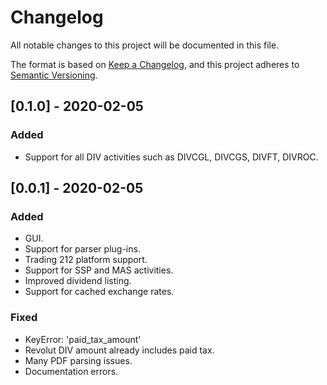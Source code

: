 # Changelog

All notable changes to this project will be documented in this file.

The format is based on [Keep a Changelog](https://keepachangelog.com/en/1.0.0/),
and this project adheres to [Semantic Versioning](https://semver.org/spec/v2.0.0.html).


## [0.1.0] - 2020-02-05
### Added
- Support for all DIV activities such as DIVCGL, DIVCGS, DIVFT, DIVROC.

## [0.0.1] - 2020-02-05
### Added
- GUI.
- Support for parser plug-ins.
- Trading 212 platform support.
- Support for SSP and MAS activities.
- Improved dividend listing.
- Support for cached exchange rates.

### Fixed
- KeyError: 'paid_tax_amount'
- Revolut DIV amount already includes paid tax.
- Many PDF parsing issues.
- Documentation errors.
